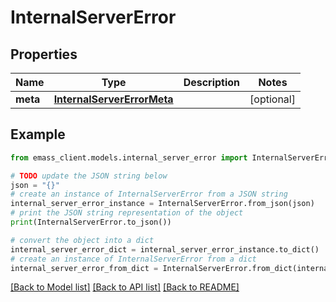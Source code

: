 # InternalServerError


## Properties

Name | Type | Description | Notes
------------ | ------------- | ------------- | -------------
**meta** | [**InternalServerErrorMeta**](InternalServerErrorMeta.md) |  | [optional] 

## Example

```python
from emass_client.models.internal_server_error import InternalServerError

# TODO update the JSON string below
json = "{}"
# create an instance of InternalServerError from a JSON string
internal_server_error_instance = InternalServerError.from_json(json)
# print the JSON string representation of the object
print(InternalServerError.to_json())

# convert the object into a dict
internal_server_error_dict = internal_server_error_instance.to_dict()
# create an instance of InternalServerError from a dict
internal_server_error_from_dict = InternalServerError.from_dict(internal_server_error_dict)
```
[[Back to Model list]](../README.md#documentation-for-models) [[Back to API list]](../README.md#documentation-for-api-endpoints) [[Back to README]](../README.md)


